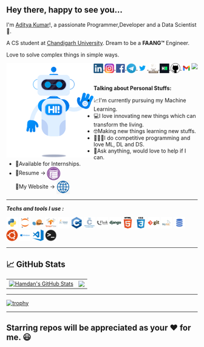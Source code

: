 ## Hey there, happy to see you... 

I'm [Aditya Kumar](https://www.linkedin.com/in/aditya-kumar-87886119b)!, a passionate Programmer,Developer and a Data Scientist🚀.
<!-- Thankful to [Coding Blocks](http://codingblocks.com/). <br> -->
A CS student at [Chandigarh University](https://www.cuchd.in/). Dream to be a <b>FAANG™️</b> Engineer.<br>
<!-- Competitive coder [@KIIT_ACM](https://www.linkedin.com/in/kiit-acm-4514351ba/). -->
Love to solve complex things in simple ways.

  <img align="left" alt="GIF" src="https://github.com/jainsamyak9/jainsamyak9/blob/main/hi%20.gif" width="230px" />
  <img align="right" src="https://github-readme-stats.vercel.app/api/top-langs/?username=jainsamyak9&theme=dark&show_icons=true">


<a href="https://www.linkedin.com/in/samyak-jain-1802">
  <img align="center" alt="Samyak's LinkedIN" width="25px" src="Assets/linkedin.png" />
</a>
<a href="https://www.instagram.com/jainsamyak9/">
  <img align="center" alt="Samyak's Instagram" width="25px" src="Assets/instagram.jpg" />
</a>
<a href="https://www.facebook.com/samyakjain18">
  <img align="center" alt="Samyak's Facebook" width="25px" src="Assets/facebook.png" />
</a>
<a href="http://t.me/jainsamyak9">
  <img align="center" alt="Samyak's Telegram" width="25px" src="Assets/telegram.jpg" />
</a>
<a href="https://twitter.com/jainsamyak9">
  <img align="center" alt="Samyak's Twitter" width="25px" src="Assets/twitter.png" />
</a>
<a href="https://www.codechef.com/users/jainsamyak9">
  <img align="center" alt="Samyak's Codechef" width="25px" src="Assets/codechef.png" />
</a>
<a href="https://www.hackerrank.com/jainsamyak9">
  <img align="center" alt="Samyak's Hackerrank" width="25px" src="Assets/hackerrank.png" />
</a>
<a href="https://github.com/jainsamyak9">
  <img align="center" alt="Samyak's Github" width="25px" src="Assets/github.png" />
</a>
<a href="mailto:jainsamyak9@gmail.com?subject=Hey%20Samyak,%20From%20Github">
  <img align="center" alt="Samyak's Gmail" width="25px" src="Assets/gmail.png" />
</a>
<br><br>


**Talking about Personal Stuffs:**

- 📈I'm currently pursuing my Machine Learning.
- 💻I love innovating new things which can transform the living.
- 🤓Making new things learning new stuffs.
- 👨🏻‍💻I do competitive programming and love ML, DL and DS.
- 🤝Ask anything, would love to help if I can.
- 🏢Available for Internships.
- 📝Resume -> <a href="https://drive.google.com/file/d/1MLrSZK0UcV5VCm1n3-H-f0WNzl0DnOnz/view?usp=sharing"><img align="center" alt="Samyak's Resume" width="35px" src="Assets/resume.png" /></a><br>
 📝My Website -> <a href="https://nerdprojects.in/"><img align="center" alt="Hamdan's Resume" width="35px" src="website.jpg" /></a> 
<hr>

***Techs and tools I use :***

<code><img height="30" src="https://raw.githubusercontent.com/github/explore/80688e429a7d4ef2fca1e82350fe8e3517d3494d/topics/python/python.png"></code>
<code><img height="30" src="https://raw.githubusercontent.com/github/explore/80688e429a7d4ef2fca1e82350fe8e3517d3494d/topics/jupyter-notebook/jupyter-notebook.png"></code>
<code><img height="30" src="https://raw.githubusercontent.com/github/explore/80688e429a7d4ef2fca1e82350fe8e3517d3494d/topics/scikit-learn/scikit-learn.png"></code>
<code><img height="30" src="https://raw.githubusercontent.com/github/explore/80688e429a7d4ef2fca1e82350fe8e3517d3494d/topics/tensorflow/tensorflow.png"></code>
<code><img height="30" src="https://raw.githubusercontent.com/github/explore/80688e429a7d4ef2fca1e82350fe8e3517d3494d/topics/java/java.png"></code>
<code><img height="30" src="https://raw.githubusercontent.com/github/explore/80688e429a7d4ef2fca1e82350fe8e3517d3494d/topics/cpp/cpp.png"></code>
<code><img height="30" src="https://raw.githubusercontent.com/github/explore/80688e429a7d4ef2fca1e82350fe8e3517d3494d/topics/c/c.png"></code>
<code><img height="30" src="https://raw.githubusercontent.com/github/explore/80688e429a7d4ef2fca1e82350fe8e3517d3494d/topics/flask/flask.png"></code>
<code><img height="30" src="https://raw.githubusercontent.com/github/explore/80688e429a7d4ef2fca1e82350fe8e3517d3494d/topics/django/django.png"></code>
<code><img height="30" src="https://raw.githubusercontent.com/github/explore/80688e429a7d4ef2fca1e82350fe8e3517d3494d/topics/html/html.png"></code>
<code><img height="30" src="https://raw.githubusercontent.com/github/explore/80688e429a7d4ef2fca1e82350fe8e3517d3494d/topics/css/css.png"></code>
<code><img height="30" src="https://raw.githubusercontent.com/github/explore/80688e429a7d4ef2fca1e82350fe8e3517d3494d/topics/git/git.png"></code>
<code><img height="30" src="https://raw.githubusercontent.com/github/explore/80688e429a7d4ef2fca1e82350fe8e3517d3494d/topics/mysql/mysql.png"></code>
<code><img height="30" src="https://raw.githubusercontent.com/github/explore/80688e429a7d4ef2fca1e82350fe8e3517d3494d/topics/sql/sql.png"></code>
<code><img height="30" src="https://raw.githubusercontent.com/github/explore/80688e429a7d4ef2fca1e82350fe8e3517d3494d/topics/ubuntu/ubuntu.png"></code>
<code><img height="30" src="https://raw.githubusercontent.com/github/explore/80688e429a7d4ef2fca1e82350fe8e3517d3494d/topics/windows/windows.png"></code>
<code><img height="30" src="https://raw.githubusercontent.com/github/explore/80688e429a7d4ef2fca1e82350fe8e3517d3494d/topics/visual-studio-code/visual-studio-code.png"></code>
<code><img height="30" src="https://raw.githubusercontent.com/github/explore/80688e429a7d4ef2fca1e82350fe8e3517d3494d/topics/terminal/terminal.png"></code>
<hr>

## &#x1f4c8; GitHub Stats
<table>
  <tr>
    <td>
      <a href="https://github.com/jainsamyak9/jainsamyak9"> 
        <img align="center" src="https://github-readme-stats.vercel.app/api?username=jainsamyak9&show_icons=true&line_height=27&count_private=true&title_color=ffffff&text_color=c9cacc&icon_color=2bbc8a&bg_color=1d1f21" alt="Hamdan's GitHub Stats" width="400" />
      </a>
     </td>
      <td>
      <a href="https://github.com/jainsamyak9/jainsamyak9.github.io">
        <img align="center" src="https://github-readme-stats.vercel.app/api/pin/?username=jainsamyak9&repo=jainsamyak9.github.io&title_color=ffffff&text_color=c9cacc&icon_color=2bbc8a&bg_color=1d1f21" width="400" />
      </a>
     </td>
  </tr>
</table>
<hr>

[![trophy](https://github-profile-trophy.vercel.app/?username=jainsamyak9)](https://github.com/ryo-ma/github-profile-trophy)
<hr>

<h2>Starring repos will be appreciated as your ❤️ for me. 😃 </h2>
